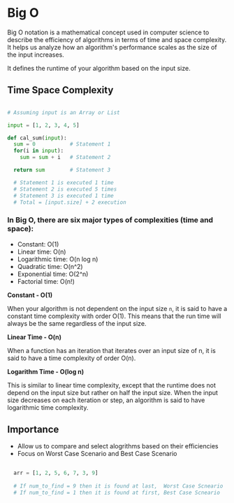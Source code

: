 # Big O

Big O notation is a mathematical concept used in computer science to describe the efficiency of algorithms in terms of time and space complexity. It helps us analyze how an algorithm's performance scales as the size of the input increases.

It defines the runtime of your algorithm based on the input size.

## Time Space Complexity

```python

# Assuming input is an Array or List

input = [1, 2, 3, 4, 5]

def cal_sum(input):
  sum = 0           # Statement 1
  for(i in input):
    sum = sum + i   # Statement 2

  return sum        # Statement 3

  # Statement 1 is executed 1 time
  # Statement 2 is executed 5 times
  # Statement 3 is executed 1 time
  # Total = [input.size] + 2 execution
```

### In Big O, there are six major types of complexities (time and space):

 - Constant: O(1)
 - Linear time: O(n)
 - Logarithmic time: O(n log n)
 - Quadratic time: O(n^2)
 - Exponential time: O(2^n)
 - Factorial time: O(n!)

**Constant - O(1)**

When your algorithm is not dependent on the input size `n`, it is said to have a constant time complexity with order O(1). This means that the run time will always be the same regardless of the input size.

**Linear Time - O(n)**

When a function has an iteration that iterates over an input size of n, it is said to have a time complexity of order O(n).

**Logarithm Time - O(log n)**

This is similar to linear time complexity, except that the runtime does not depend on the input size but rather on half the input size. When the input size decreases on each iteration or step, an algorithm is said to have logarithmic time complexity.


## Importance 

- Allow us to compare and select alogrithms based on their efficiencies
- Focus on Worst Case Scenario and Best Case Scenario

```python
  
  arr = [1, 2, 5, 6, 7, 3, 9]
  
  # If num_to_find = 9 then it is found at last,  Worst Case Scneario
  # If num_to_find = 1 then it is found at first, Best Case Scneario

  ```
